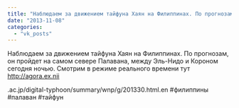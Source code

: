 ```yaml
---
title: "Наблюдаем за движением тайфуна Хаян на Филиппинах. По прогнозам, он пройдет на самом севере Палавана..."
date: "2013-11-08"
categories: 
  - "vk_posts"
---
```


Наблюдаем за движением тайфуна Хаян на Филиппинах. По прогнозам, он пройдет на самом севере Палавана, между Эль-Нидо и Короном сегодня ночью. Смотрим в режиме реального времени тут http://agora.ex.nii

<!--more--> .ac.jp/digital-typhoon/summary/wnp/g/201330.html.en #филиппины #палаван #тайфун
